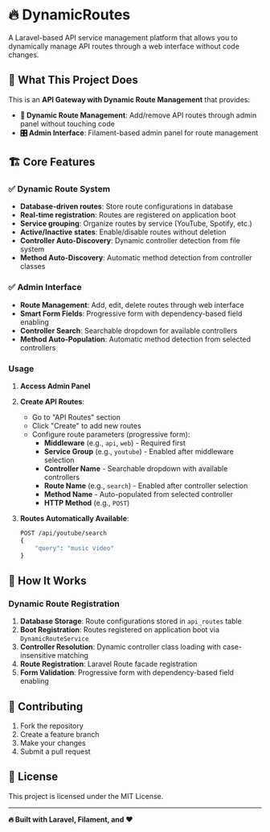 # 🔥 DynamicRoutes

A Laravel-based API service management platform that allows you to dynamically manage API routes through a web interface without code changes.

## 🎯 What This Project Does

This is an **API Gateway with Dynamic Route Management** that provides:

- **🔄 Dynamic Route Management**: Add/remove API routes through admin panel without touching code
- **🎛️ Admin Interface**: Filament-based admin panel for route management

## 🏗️ Core Features

### ✅ Dynamic Route System
- **Database-driven routes**: Store route configurations in database
- **Real-time registration**: Routes are registered on application boot
- **Service grouping**: Organize routes by service (YouTube, Spotify, etc.)
- **Active/Inactive states**: Enable/disable routes without deletion
- **Controller Auto-Discovery**: Dynamic controller detection from file system
- **Method Auto-Discovery**: Automatic method detection from controller classes

### ✅ Admin Interface
- **Route Management**: Add, edit, delete routes through web interface
- **Smart Form Fields**: Progressive form with dependency-based field enabling
- **Controller Search**: Searchable dropdown for available controllers
- **Method Auto-Population**: Automatic method detection from selected controllers


### Usage

1. **Access Admin Panel**
2. **Create API Routes**: 
   - Go to "API Routes" section
   - Click "Create" to add new routes
   - Configure route parameters (progressive form):
     - **Middleware** (e.g., `api`, `web`) - Required first
     - **Service Group** (e.g., `youtube`) - Enabled after middleware selection
     - **Controller Name** - Searchable dropdown with available controllers
     - **Route Name** (e.g., `search`) - Enabled after controller selection
     - **Method Name** - Auto-populated from selected controller
     - **HTTP Method** (e.g., `POST`)

3. **Routes Automatically Available**: 
   ```bash
   POST /api/youtube/search
   {
       "query": "music video"
   }
   ```

## 🔄 How It Works

### Dynamic Route Registration
1. **Database Storage**: Route configurations stored in `api_routes` table
2. **Boot Registration**: Routes registered on application boot via `DynamicRouteService`
3. **Controller Resolution**: Dynamic controller class loading with case-insensitive matching
4. **Route Registration**: Laravel Route facade registration
5. **Form Validation**: Progressive form with dependency-based field enabling


## 🤝 Contributing

1. Fork the repository
2. Create a feature branch
3. Make your changes
4. Submit a pull request

## 📄 License

This project is licensed under the MIT License.

---

**🔥 Built with Laravel, Filament, and ❤️** 
